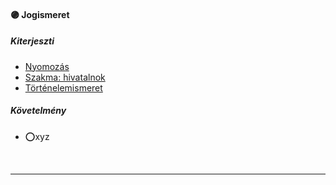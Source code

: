 #### 🟣 Jogismeret

##### Kiterjeszti
- [Nyomozás](../kepzettsegek/nyomozas.md)
- [Szakma: hivatalnok](../kepzettsegek/szakma.md)
- [Történelemismeret](../kepzettsegek/tortenelemismeret.md)

##### Követelmény
- ⭕xyz

<br />

---
